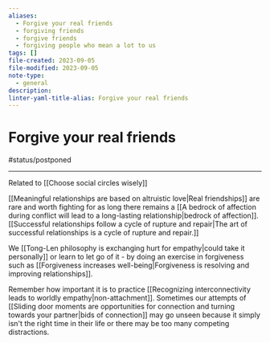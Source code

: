 ```yaml
---
aliases:
  - Forgive your real friends
  - forgiving friends
  - forgive friends
  - forgiving people who mean a lot to us
tags: []
file-created: 2023-09-05
file-modified: 2023-09-05
note-type:
  - general
description: 
linter-yaml-title-alias: Forgive your real friends
---
```


# Forgive your real friends

#status/postponed

---

Related to [[Choose social circles wisely]]

[[Meaningful relationships are based on altruistic love|Real friendships]] are rare and worth fighting for as long there remains a [[A bedrock of affection during conflict will lead to a long-lasting relationship|bedrock of affection]]. [[Successful relationships follow a cycle of rupture and repair|The art of successful relationships is a cycle of rupture and repair.]]

We [[Tong-Len philosophy is exchanging hurt for empathy|could take it personally]] or learn to let go of it - by doing an exercise in forgiveness such as [[Forgiveness increases well-being|Forgiveness is resolving and improving relationships]].

Remember how important it is to practice [[Recognizing interconnectivity leads to worldly empathy|non-attachment]]. Sometimes our attempts of [[Sliding door moments are opportunities for connection and turning towards your partner|bids of connection]] may go unseen because it simply isn't the right time in their life or there may be too many competing distractions.
